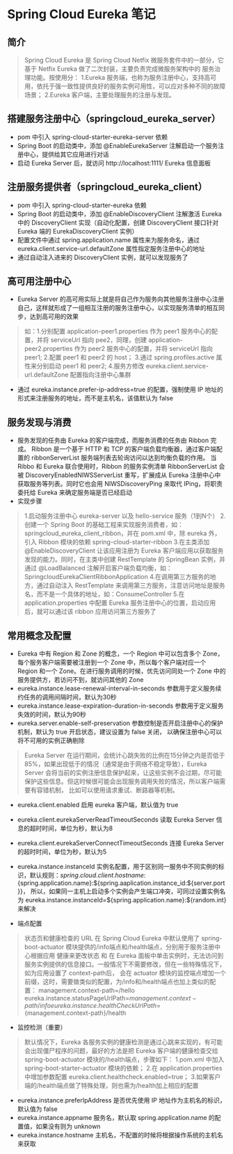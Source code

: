 # Spring Cloud Eureka 笔记

## 简介
> Spring Cloud Eureka 是 Spring Cloud Netfix 微服务套件中的一部分，它基于 Netfix Eureka 做了二次封装，主要负责完成微服务架构中的
服务治理功能。按使用分：
1.Eureka 服务端，也称为服务注册中心，支持高可用，依托于强一致性提供良好的服务实例可用性，可以应对多种不同的故障
场景；
2.Eureka 客户端，主要处理服务的注册与发现。

## 搭建服务注册中心（springcloud_eureka_server）
* pom 中引入 spring-cloud-starter-eureka-server 依赖
* Spring Boot 的启动类中，添加 @EnableEurekaServer 注解启动一个服务注册中心，提供给其它应用进行对话
* 启动 Eureka Server 后，就访问 http://localhost:1111/ Eureka 信息面板

## 注册服务提供者（springcloud_eureka_client）
* pom 中引入 spring-cloud-starter-eureka 依赖
* Spring Boot 的启动类中，添加 @EnableDiscoveryClient 注解激活 Eureka 中的 DiscoveryClient 实现（自动化配置，创建 DiscoveryClient 
接口针对 Eureka 端的 EurekaDiscoveryClient 实例）
* 配置文件中通过 spring.application.name 属性来为服务命名，通过 eureka.client.service-url.defaultZone 属性指定服务注册中心的地址
* 通过自动注入进来的 DiscoveryClient 实例，就可以发现服务了

## 高可用注册中心
* Eureka Server 的高可用实际上就是将自己作为服务向其他服务注册中心注册自己，这样就形成了一组相互注册的服务注册中心，以实现服务清单的相互同步，达到高可用的效果
> 如：1.分别配置 application-peer1.properties 作为 peer1 服务中心的配置，并将 serviceUrl 指向 pee2，同理，创建 application-peer2.properties 
作为 peer2 服务中心的配置，并将 serviceUrl 指向 peer1;
2.配置 peer1 和 peer2 的 host；
3.通过 spring.profiles.active 属性来分别启动 peer1 和 peer2;
4.服务方修改 eureka.client.service-url.defaultZone 配置指向注册中心集群
* 通过 eureka.instance.prefer-ip-address=true 的配置，强制使用 IP 地址的形式来注册服务的地址，而不是主机名，该值默认为 false

## 服务发现与消费
* 服务发现的任务由 Eureka 的客户端完成，而服务消费的任务由 Ribbon 完成。
Ribbon 是一个基于 HTTP 和 TCP 的客户端负载均衡器，通过客户端配置的 ribbonServerList 服务端列表去轮询访问以达到均衡负载的作用。
当 Ribbo 和 Eureka 联合使用时，Ribbon 的服务实例清单 RibbonServerList 会被 DiscoveryEnabledNIWSServerList 重写，扩展成从 Eureka
注册中心中获取服务等列表。同时它也会用 NIWSDiscoveryPing 来取代 IPing，将职责委托给 Eureka 来确定服务端是否已经启动
* 实现步骤 
> 1.启动服务注册中心 eureka-server 以及 hello-service 服务（1到N个）
2.创建一个 Spring Boot 的基础工程来实现服务消费者，如：springcloud_eureka_client_ribbon，并在 pom.xml 中，除 eureka 外，引入 Ribbon
模块的依赖 spring-cloud-starter-ribbon
3.在主类添加 @EnableDiscoveryClient 让该应用注册为 Eureka 客户端应用以获取服务发现的能力。同时，在主类中创建 RestTemplate 的 SpringBean
实例，并通过 @LoadBalanced 注解开启客户端负载均衡，如：SpringcloudEurekaClientRibbonApplication
4.在调用第三方服务的地方，通过自动注入 RestTemplate 来调用第三方服务，注意访问地址是服务名，而不是一个具体的地址，如：ConsumeController
5.在 application.properties 中配置 Eureka 服务注册中心的位置，启动应用后，就可以通过该 ribbon 应用访问第三方服务了

## 常用概念及配置
* Eureka 中有 Region 和 Zone 的概念，一个 Region 中可以包含多个 Zone，每个服务客户端需要被注册到一个 Zone 中，所以每个客户端对应一个
Region 和一个 Zone。在进行服务调用的时候，优先访问同处一个 Zone 中的服务提供方，若访问不到，就访问其他的 Zone
* eureka.instance.lease-renewal-interval-in-seconds 参数用于定义服务续约任务的调用间隔时间，默认为30秒
* eureka.instance.lease-expiration-duration-in-seconds 参数用于定义服务失效的时间，默认为90秒
* eureka.server.enable-self-preservation 参数控制是否开启注册中心的保护机制，默认为 true 开启状态，建议设置为 false 关闭，
以确保注册中心可以将不可用的实例正确剔除
> Eureka Server 在运行期间，会统计心跳失败的比例在15分钟之内是否低于85%，如果出现低于的情况（通常是由于网络不稳定导致），Eureka Server
会将当前的实例注册信息保护起来，让这些实例不会过期，尽可能保护这些信息。但这时候很可能会出现服务调用失败的情况，所以客户端需要有容错机制，
比如可以使用请求重试、断路器等机制。
* eureka.client.enabled 启用 eureka 客户端，默认值为 true
* eureka.client.eurekaServerReadTimeoutSeconds 读取 Eureka Server 信息的超时时间，单位为秒，默认为8
* eureka.client.eurekaServerConnectTimeoutSeconds 连接 Eureka Server 的超时时间，单位为秒，默认为5
* eureka.instance.instanceId 实例名配置，用于区别同一服务中不同实例的标识，默认规则：${spring.cloud.client.hostname}:${spring.application.name}:${spring.aaplication.instance_id:${server.port}}，
所以，如果同一主机上启动多个实例会产生端口冲突，可同过设置实例名为 eureka.instance.instanceId=${spring.application.name}:${random.int} 来解决

* 端点配置
> 状态页和健康检查的 URL 在 Spring Cloud Eureka 中默认使用了 spring-boot-actuator 模块提供的/info端点和/health端点，分别用于服务注册中心根据应用
健康来更改状态 和 在 Eureka 面板中单击实例时，无法访问到服务实例提供的信息接口。一般情况下不需要修改，但在一些特殊情况下，如为应用设置了 context-path后，
会在 actuator 模块的监控端点增加一个前缀，这时，需要做类似的配置，为/info和/health端点也加上类似的配置：
> management.context-path=/hello
  eureka.instance.statusPageUrlPath=${management.context-path}/info
  eureka.instance.healthCheckUrlPath=${management.context-path}/health
* 监控检测（重要）
> 默认情况下，Eureka 各服务实例的健康检测是通过心跳来实现的，有可能会出现僵尸程序的问题，最好的方法是把 Eureka 客户端的健康检查交给 spring-boot-actuator
模块的/health端点，步骤如下：
1.pom.xml 中加入 spring-boot-starter-actuator 模块的依赖；
2.在 application.properties 中增加参数配置 eureka.client.healthcheck.enabled=true；
3.如果客户端的/health端点做了特殊处理，则也需为/health加上相应的配置

* eureka.instance.preferIpAddress 是否优先使用 IP 地址作为主机名的标识，默认值为 false
* eureka.instance.appname 服务名，默认取 spring.application.name 的配置值，如果没有则为 unknown
* eureka.instance.hostname 主机名，不配置的时候将根据操作系统的主机名来获取


